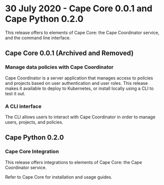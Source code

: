 # 30 July 2020 - Cape Core 0.0.1 and Cape Python 0.2.0

This release offers to elements of Cape Core: the Cape Coordinator service, and the command line interface.

## Cape Core 0.0.1 (Archived and Removed)

### Manage data policies with Cape Coordinator

Cape Coordinator is a server application that manages access to policies and projects based on user authentication and user roles. This release makes it available to deploy to Kubernetes, or install locally using a CLI to test it out.

### A CLI interface

The CLI allows users to interact with Cape Coordinator in order to manage users, projects, and policies.

## Cape Python 0.2.0

### Cape Core Integration

This release offers integrations to elements of Cape Core: the Cape Coordinator service.

Refer to Cape Core for installation and usage guides.
